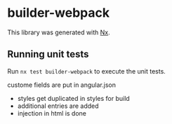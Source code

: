 # builder-webpack

This library was generated with [Nx](https://nx.dev).

## Running unit tests

Run `nx test builder-webpack` to execute the unit tests.


custome fields are put in angular.json

- styles get duplicated in styles for build
- additional entries are added
- injection in html is done
